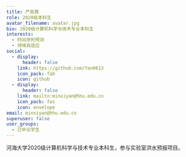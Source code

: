 ```yaml
---
title: 严旻茜
role: 2020级本科生
avatar_filename: avatar.jpg
bio: 2020级计算机科学与技术专业本科生
interests:
  - 时间序列预测
  - 领域自适应
social:
  - display:
      header: false
    link: https://github.com/Yan0613
    icon_pack: fab
    icon: github
  - display:
      header: false
    link: mailto:minxiyan@hhu.edu.cn
    icon_pack: fas
    icon: envelope
email: minxiyan@hhu.edu.cn
superuser: false
user_groups:
  - 已毕业学生
---
```

河海大学2020级计算机科学与技术专业本科生，参与实验室洪水预报项目。
